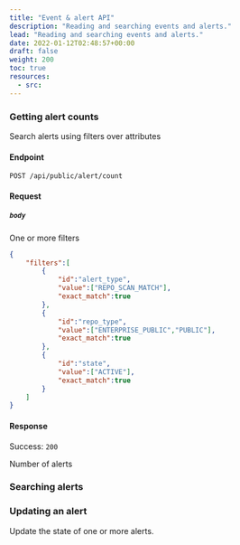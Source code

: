 ```yaml
---
title: "Event & alert API"
description: "Reading and searching events and alerts."
lead: "Reading and searching events and alerts."
date: 2022-01-12T02:48:57+00:00
draft: false
weight: 200
toc: true
resources:
  - src:
---
```


### Getting alert counts

Search alerts using filters over attributes

#### Endpoint

`POST /api/public/alert/count`

#### Request

##### `body`

One or more filters

```json
{
    "filters":[
        {
            "id":"alert_type",
            "value":["REPO_SCAN_MATCH"],
            "exact_match":true
        },
        {
            "id":"repo_type",
            "value":["ENTERPRISE_PUBLIC","PUBLIC"],
            "exact_match":true
        },
        {
            "id":"state",
            "value":["ACTIVE"],
            "exact_match":true
        }
    ]
}
```

#### Response

Success: `200`

Number of alerts

### Searching alerts

### Updating an alert

Update the state of one or more alerts.
